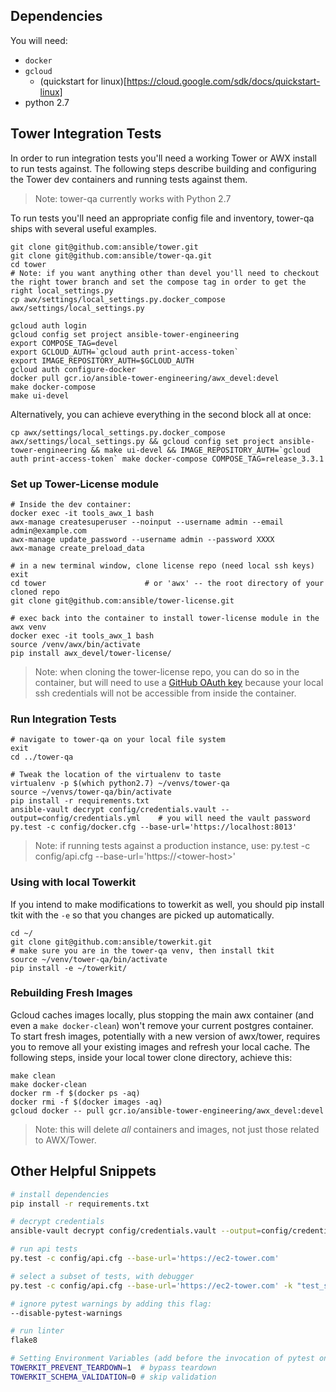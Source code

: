 ## Dependencies

You will need:

* `docker`
* `gcloud`
  * (quickstart for linux)[https://cloud.google.com/sdk/docs/quickstart-linux]
* python 2.7

## Tower Integration Tests

In order to run integration tests you'll need a working Tower or AWX install to
run tests against. The following steps describe building and configuring the
Tower dev containers and running tests against them.

> Note: tower-qa currently works with Python 2.7

To run tests you'll need an appropriate config file and inventory, tower-qa ships with several useful examples.


```
git clone git@github.com:ansible/tower.git
git clone git@github.com:ansible/tower-qa.git
cd tower
# Note: if you want anything other than devel you'll need to checkout the right tower branch and set the compose tag in order to get the right local_settings.py
cp awx/settings/local_settings.py.docker_compose awx/settings/local_settings.py

gcloud auth login
gcloud config set project ansible-tower-engineering
export COMPOSE_TAG=devel
export GCLOUD_AUTH=`gcloud auth print-access-token`
export IMAGE_REPOSITORY_AUTH=$GCLOUD_AUTH
gcloud auth configure-docker
docker pull gcr.io/ansible-tower-engineering/awx_devel:devel
make docker-compose
make ui-devel
```

Alternatively, you can achieve everything in the second block all at once:
```
cp awx/settings/local_settings.py.docker_compose awx/settings/local_settings.py && gcloud config set project ansible-tower-engineering && make ui-devel && IMAGE_REPOSITORY_AUTH=`gcloud auth print-access-token` make docker-compose COMPOSE_TAG=release_3.3.1
```

### Set up Tower-License module

```
# Inside the dev container:
docker exec -it tools_awx_1 bash
awx-manage createsuperuser --noinput --username admin --email admin@example.com
awx-manage update_password --username admin --password XXXX
awx-manage create_preload_data

# in a new terminal window, clone license repo (need local ssh keys)
exit
cd tower                      # or 'awx' -- the root directory of your cloned repo
git clone git@github.com:ansible/tower-license.git

# exec back into the container to install tower-license module in the awx venv
docker exec -it tools_awx_1 bash
source /venv/awx/bin/activate
pip install awx_devel/tower-license/
```
> Note: when cloning the tower-license repo, you can do so in the container, but will need to use a 
[GitHub OAuth key](https://help.github.com/articles/creating-a-personal-access-token-for-the-command-line/)
because your local ssh credentials will not be accessible from inside the container.  


### Run Integration Tests

```
# navigate to tower-qa on your local file system
exit
cd ../tower-qa
 
# Tweak the location of the virtualenv to taste
virtualenv -p $(which python2.7) ~/venvs/tower-qa
source ~/venvs/tower-qa/bin/activate
pip install -r requirements.txt
ansible-vault decrypt config/credentials.vault --output=config/credentials.yml    # you will need the vault password
py.test -c config/docker.cfg --base-url='https://localhost:8013'
```

> Note: if running tests against a production instance, use: 
py.test -c config/api.cfg --base-url='https://<tower-host\>'


### Using with local Towerkit

If you intend to make modifications to towerkit as well, you should pip install tkit with the `-e` 
so that you changes are picked up automatically.
```
cd ~/
git clone git@github.com:ansible/towerkit.git
# make sure you are in the tower-qa venv, then install tkit
source ~/venv/tower-qa/bin/activate
pip install -e ~/towerkit/
```

### Rebuilding Fresh Images

Gcloud caches images locally, plus stopping the main awx container (and even a `make docker-clean`) won't remove your current postgres container. To start fresh images, potentially with a new version of awx/tower, requires you to remove all your existing images and refresh your local cache. The following steps, inside your local tower clone directory, achieve this:

```
make clean
make docker-clean
docker rm -f $(docker ps -aq)
docker rmi -f $(docker images -aq)
gcloud docker -- pull gcr.io/ansible-tower-engineering/awx_devel:devel
```

> Note: this will delete _all_ containers and images, not just those related to AWX/Tower.  

## Other Helpful Snippets

```bash
# install dependencies
pip install -r requirements.txt

# decrypt credentials
ansible-vault decrypt config/credentials.vault --output=config/credentials.yml

# run api tests
py.test -c config/api.cfg --base-url='https://ec2-tower.com'

# select a subset of tests, with debugger
py.test -c config/api.cfg --base-url='https://ec2-tower.com' -k "test_something" --pdb

# ignore pytest warnings by adding this flag:
--disable-pytest-warnings

# run linter
flake8

# Setting Environment Variables (add before the invocation of pytest on the same command)
TOWERKIT_PREVENT_TEARDOWN=1  # bypass teardown
TOWERKIT_SCHEMA_VALIDATION=0 # skip validation
```
